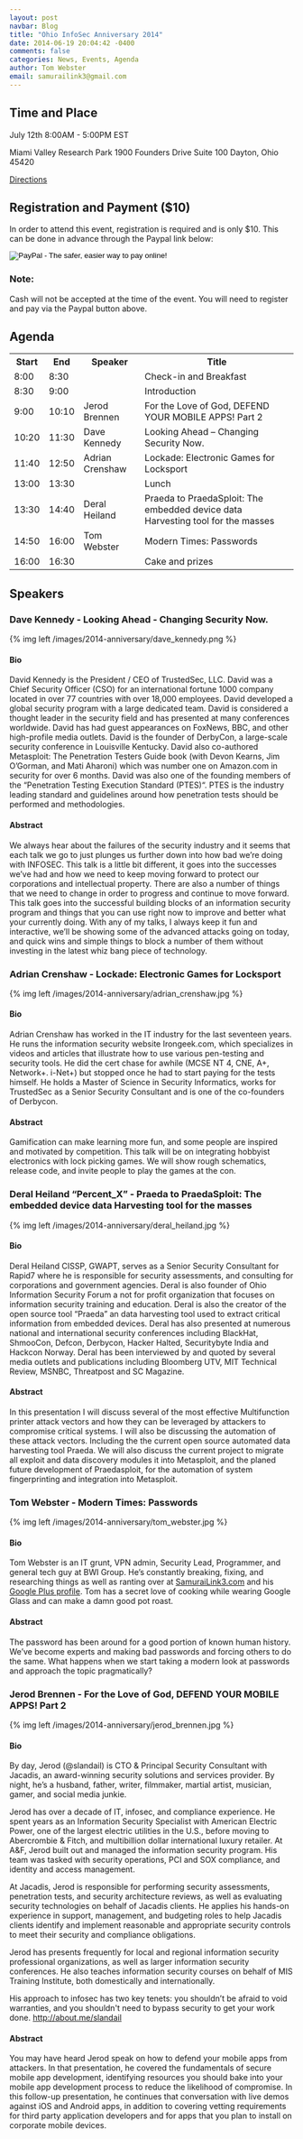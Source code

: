 ```yaml
---
layout: post
navbar: Blog
title: "Ohio InfoSec Anniversary 2014"
date: 2014-06-19 20:04:42 -0400
comments: false
categories: News, Events, Agenda
author: Tom Webster
email: samurailink3@gmail.com
---
```


## Time and Place

July 12th 8:00AM - 5:00PM EST

Miami Valley Research Park
1900 Founders Drive
Suite 100
Dayton, Ohio 45420

[Directions](/directions)

## Registration and Payment ($10)

In order to attend this event, registration is required and is only $10. This can be done in advance through the Paypal link below: 

<form action="https://www.paypal.com/cgi-bin/webscr" method="post" target="_top">
<input type="hidden" name="cmd" value="_s-xclick">
<input type="hidden" name="hosted_button_id" value="SQM6QYYVXHZ3G">
<input type="image" src="https://www.paypalobjects.com/en_US/i/btn/btn_buynow_LG.gif" border="0" name="submit" alt="PayPal - The safer, easier way to pay online!">
</form>

<div class="panel panel-warning">
  <div class="panel panel-heading"><h3 class="panel-title">Note:</h3></div>
  <div class="panel-body">Cash will not be accepted at the time of the event. You will need to register and pay via the Paypal button above.</div>
</div>

## Agenda

<table class="table table-striped table-responsive">
  <tr>
    <th>Start</th>
    <th>End</th>
    <th>Speaker</th>
    <th>Title</th>
  </tr>
  <tr>
    <td>8:00</td>
    <td>8:30</td>
    <td></td>
    <td>Check-in and Breakfast</td>
  </tr>
  <tr>
    <td>8:30</td>
    <td>9:00</td>
    <td></td>
    <td>Introduction</td>
  </tr>
  <tr>
    <td>9:00</td>
    <td>10:10</td>
    <td>Jerod Brennen</td>
    <td>For the Love of God, DEFEND YOUR MOBILE APPS! Part 2</td>
  </tr>
  <tr>
    <td>10:20</td>
    <td>11:30</td>
    <td>Dave Kennedy</td>
    <td>Looking Ahead – Changing Security Now.</td>
  </tr>
  <tr>
    <td>11:40</td>
    <td>12:50</td>
    <td>Adrian Crenshaw</td>
    <td>Lockade: Electronic Games for Locksport</td>
  </tr>
  <tr>
    <td>13:00</td>
    <td>13:30</td>
    <td></td>
    <td>Lunch</td>
  </tr>
  <tr>
    <td>13:30</td>
    <td>14:40</td>
    <td>Deral Heiland</td>
    <td>Praeda to PraedaSploit: The embedded device data Harvesting tool for the masses</td>
  </tr>
  <tr>
    <td>14:50</td>
    <td>16:00</td>
    <td>Tom Webster</td>
    <td>Modern Times: Passwords</td>
  </tr>
  <tr>
    <td>16:00</td>
    <td>16:30</td>
    <td></td>
    <td>Cake and prizes</td>
  </tr>
</table>

## Speakers

### Dave Kennedy - Looking Ahead - Changing Security Now.

{% img left /images/2014-anniversary/dave_kennedy.png %}

#### Bio

David Kennedy is the President / CEO of TrustedSec, LLC. David was a Chief Security Officer (CSO) for an international fortune 1000 company located in over 77 countries with over 18,000 employees. David developed a global security program with a large dedicated team. David is considered a thought leader in the security field and has presented at many conferences worldwide. David has had guest appearances on FoxNews, BBC, and other high-profile media outlets. David is the founder of DerbyCon, a large-scale security conference in Louisville Kentucky. David also co-authored Metasploit: The Penetration Testers Guide book (with Devon Kearns, Jim O’Gorman, and Mati Aharoni) which was number one on Amazon.com in security for over 6 months. David was also one of the founding members of the “Penetration Testing Execution Standard (PTES)“. PTES is the industry leading standard and guidelines around how penetration tests should be performed and methodologies.

#### Abstract

We always hear about the failures of the security industry and it seems that each talk we go to just plunges us further down into how bad we’re doing with INFOSEC. This talk is a little bit different, it goes into the successes we’ve had and how we need to keep moving forward to protect our corporations and intellectual property. There are also a number of things that we need to change in order to progress and continue to move forward. This talk goes into the successful building blocks of an information security program and things that you can use right now to improve and better what your currently doing. With any of my talks, I always keep it fun and interactive, we’ll be showing some of the advanced attacks going on today, and quick wins and simple things to block a number of them without investing in the latest whiz bang piece of technology.

### Adrian Crenshaw - Lockade: Electronic Games for Locksport

{% img left /images/2014-anniversary/adrian_crenshaw.jpg %}

#### Bio

Adrian Crenshaw has worked in the IT industry for the last seventeen years. He runs the information security website Irongeek.com, which specializes in videos and articles that illustrate how to use various pen-testing and security tools. He did the cert chase for awhile (MCSE NT 4, CNE, A+, Network+. i-Net+) but stopped once he had to start paying for the tests himself. He holds a Master of Science in Security Informatics, works for TrustedSec as a Senior Security Consultant and is one of the co-founders of Derbycon.

#### Abstract

Gamification can make learning more fun, and some people are inspired and motivated by competition. This talk will be on integrating hobbyist electronics with lock picking games. We will show rough schematics, release code, and invite people to play the games at the con.

### Deral Heiland “Percent_X” - Praeda to PraedaSploit: The embedded device data Harvesting tool for the masses

{% img left /images/2014-anniversary/deral_heiland.jpg %}

#### Bio

Deral Heiland CISSP, GWAPT, serves as a Senior Security Consultant for Rapid7 where he is responsible for security assessments, and consulting for corporations and government agencies. Deral is also founder of Ohio Information Security Forum a not for profit organization that focuses on information security training and education. Deral is also the creator of the open source tool “Praeda” an data harvesting tool used to extract critical information from embedded devices.  Deral has also presented at numerous national and international security conferences including BlackHat, ShmooCon, Defcon, Derbycon, Hacker Halted, Securitybyte India and Hackcon Norway. Deral has been interviewed by and quoted by several media outlets and publications including Bloomberg UTV, MIT Technical Review, MSNBC, Threatpost and SC Magazine.

#### Abstract

In this presentation I will discuss several of the most effective Multifunction printer attack vectors and how they can be leveraged by attackers to compromise critical systems. I will also be discussing the automation of these attack vectors. Including the the current open source automated data harvesting tool Praeda. We will also discuss the current project to migrate all exploit and data discovery modules it into Metasploit, and the planed future development of Praedasploit, for the automation of system fingerprinting and integration into Metasploit.

### Tom Webster - Modern Times: Passwords

{% img left /images/2014-anniversary/tom_webster.jpg %}

#### Bio

Tom Webster is an IT grunt, VPN admin, Security Lead, Programmer, and general tech guy at BWI Group. He’s constantly breaking, fixing, and researching things as well as ranting over at [SamuraiLink3.com](http://www.samurailink3.com/) and his [Google Plus profile](https://plus.google.com/+TomWebster/about). Tom has a secret love of cooking while wearing Google Glass and can make a damn good pot roast.

#### Abstract

The password has been around for a good portion of known human history. We’ve become experts and making bad passwords and forcing others to do the same. What happens when we start taking a modern look at passwords and approach the topic pragmatically?

### Jerod Brennen - For the Love of God, DEFEND YOUR MOBILE APPS! Part 2

{% img left /images/2014-anniversary/jerod_brennen.jpg %}

#### Bio

By day, Jerod (@slandail) is CTO & Principal Security Consultant with Jacadis, an award-winning security solutions and services provider. By night, he’s a husband, father, writer, filmmaker, martial artist, musician, gamer, and social media junkie.

Jerod has over a decade of IT, infosec, and compliance experience. He spent years as an Information Security Specialist with American Electric Power, one of the largest electric utilities in the U.S., before moving to Abercrombie & Fitch, and multibillion dollar international luxury retailer. At A&F, Jerod built out and managed the information security program. His team was tasked with security operations, PCI and SOX compliance, and identity and access management.

At Jacadis, Jerod is responsible for performing security assessments, penetration tests, and security architecture reviews, as well as evaluating security technologies on behalf of Jacadis clients. He applies his hands-on experience in support, management, and budgeting roles to help Jacadis clients identify and implement reasonable and appropriate security controls to meet their security and compliance obligations.

Jerod has presents frequently for local and regional information security professional organizations, as well as larger information security conferences. He also teaches information security courses on behalf of MIS Training Institute, both domestically and internationally.

His approach to infosec has two key tenets: you shouldn’t be afraid to void warranties, and you shouldn't need to bypass security to get your work done. http://about.me/slandail

#### Abstract

You may have heard Jerod speak on how to defend your mobile apps from attackers. In that presentation, he covered the fundamentals of secure mobile app development, identifying resources you should bake into your mobile app development process to reduce the likelihood of compromise. In this follow-up presentation, he continues that conversation with live demos against iOS and Android apps, in addition to covering vetting requirements for third party application developers and for apps that you plan to install on corporate mobile devices.
